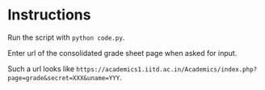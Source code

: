# Instructions  

Run the script with `python code.py`.  

Enter url of the consolidated grade sheet page when asked for input.  

Such a url looks like `https://academics1.iitd.ac.in/Academics/index.php?page=grade&secret=XXX&uname=YYY`.  

